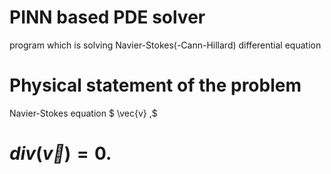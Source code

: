 # PINN based PDE solver
program which is solving Navier-Stokes(-Cann-Hillard) differential equation

# Physical statement of the problem
Navier-Stokes equation
$  \vec{v} ,$
# $div(\vec{v}) = 0.$

